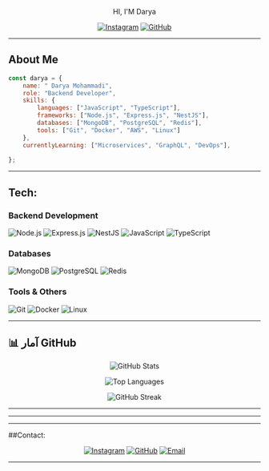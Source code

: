 <div align="center">

HI, I'M Darya

[![Instagram](https://img.shields.io/badge/Instagram-@daryamhm7-E4405F?style=for-the-badge&logo=instagram&logoColor=white)](https://instagram.com/daryamhm7)
[![GitHub](https://img.shields.io/badge/GitHub-daryamhm77-181717?style=for-the-badge&logo=github&logoColor=white)](https://github.com/daryamhm77)

</div>

---

## About Me

```javascript
const darya = {
    name: " Darya Mohammadi",
    role: "Backend Developer",
    skills: {
        languages: ["JavaScript", "TypeScript"],
        frameworks: ["Node.js", "Express.js", "NestJS"],
        databases: ["MongoDB", "PostgreSQL", "Redis"],
        tools: ["Git", "Docker", "AWS", "Linux"]
    },
    currentlyLearning: ["Microservices", "GraphQL", "DevOps"],
    
};
```

---

## Tech:

### Backend Development
![Node.js](https://img.shields.io/badge/Node.js-43853D?style=for-the-badge&logo=node.js&logoColor=white)
![Express.js](https://img.shields.io/badge/Express.js-404D59?style=for-the-badge&logo=express&logoColor=white)
![NestJS](https://img.shields.io/badge/NestJS-E0234E?style=for-the-badge&logo=nestjs&logoColor=white)
![JavaScript](https://img.shields.io/badge/JavaScript-F7DF1E?style=for-the-badge&logo=javascript&logoColor=black)
![TypeScript](https://img.shields.io/badge/TypeScript-007ACC?style=for-the-badge&logo=typescript&logoColor=white)

### Databases
![MongoDB](https://img.shields.io/badge/MongoDB-4EA94B?style=for-the-badge&logo=mongodb&logoColor=white)
![PostgreSQL](https://img.shields.io/badge/PostgreSQL-316192?style=for-the-badge&logo=postgresql&logoColor=white)
![Redis](https://img.shields.io/badge/Redis-DC382D?style=for-the-badge&logo=redis&logoColor=white)

### Tools & Others
![Git](https://img.shields.io/badge/Git-F05032?style=for-the-badge&logo=git&logoColor=white)
![Docker](https://img.shields.io/badge/Docker-2496ED?style=for-the-badge&logo=docker&logoColor=white)
![Linux](https://img.shields.io/badge/Linux-FCC624?style=for-the-badge&logo=linux&logoColor=black)

---

## 📊 آمار GitHub

<div align="center">

![GitHub Stats](https://github-readme-stats.vercel.app/api?username=daryamhm77&show_icons=true&theme=tokyonight&hide_border=true&count_private=true)

![Top Languages](https://github-readme-stats.vercel.app/api/top-langs/?username=daryamhm77&layout=compact&theme=tokyonight&hide_border=true)

![GitHub Streak](https://github-readme-streak-stats.herokuapp.com/?user=daryamhm77&theme=tokyonight&hide_border=true)

</div>

---


---



---

##Contact:
<div align="center">

[![Instagram](https://img.shields.io/badge/Instagram-@daryamhm7-E4405F?style=for-the-badge&logo=instagram&logoColor=white)](https://instagram.com/daryamhm7)
[![GitHub](https://img.shields.io/badge/GitHub-daryamhm77-181717?style=for-the-badge&logo=github&logoColor=white)](https://github.com/daryamhm77)
[![Email](https://img.shields.io/badge/Email-Contact%20Me-D14836?style=for-the-badge&logo=gmail&logoColor=white)](mailto:your-email@example.com)

</div>

---



